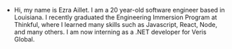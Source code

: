 - Hi, my name is Ezra Aillet. I am a 20 year-old software engineer based in Louisiana. I recently graduated the Engineering Immersion Program at Thinkful, where I learned many skills such as Javascript, React, Node, and many others. I am now interning as a .NET developer for Veris Global. 

<!---
ezraaillet/ezraaillet is a ✨ special ✨ repository because its `README.md` (this file) appears on your GitHub profile.
You can click the Preview link to take a look at your changes.
--->
